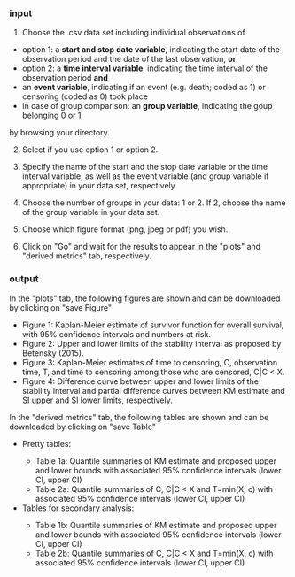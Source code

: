 ### input

1. Choose the .csv data set including individual observations of
<ul>
  <li>option 1: a <b>start and stop date variable</b>, indicating the start date of the observation period and the date of the last observation, <b>or</b></li>
  <li>option 2: a <b>time interval variable</b>, indicating the time interval of the observation period <b>and</b></li>
  <li>an <b>event variable</b>, indicating if an event (e.g. death; coded as 1) or censoring (coded as 0) took place </li>
  <li>in case of group comparison: an <b>group variable</b>, indicating the goup belonging 0 or 1 </li>
</ul>
by browsing your directory.

2. Select if you use option 1 or option 2.

3. Specify the name of the start and the stop date variable or the time interval variable, as well as the event variable (and group variable if appropriate) in your data set, respectively. 

4. Choose the number of groups in your data: 1 or 2. If 2, choose the name of the group variable in your data set.

5. Choose which figure format (png, jpeg or pdf) you wish.

6. Click on "Go" and wait for the results to appear in the "plots" and "derived metrics" tab, respectively.

### output

In the "plots" tab, the following figures are shown and can be downloaded by clicking on "save Figure"
<ul>
	<li> Figure 1: Kaplan-Meier estimate of survivor function for overall survival, with 95% confidence intervals and numbers at risk.</li>
	<li> Figure 2: Upper and lower limits of the stability interval as proposed by Betensky (2015).</li>
	<li> Figure 3: Kaplan-Meier estimates of time to censoring, C, observation time, T, and time to censoring among those who are censored, C|C < X.</li>
	<li> Figure 4: Difference curve between upper and lower limits of the stability interval and partial difference curves between KM estimate and SI upper and SI lower limits, respectively.</li>
</ul>

In the "derived metrics" tab, the following tables are shown and can be downloaded by clicking on "save Table"
<ul>
<li> Pretty tables: </li>
	<ul>
	<li> Table 1a: Quantile summaries of KM estimate and proposed upper and lower bounds with associated 95% confidence intervals (lower CI, upper CI)</li> 
	<li> Table 2a: Quantile summaries of C, C|C < X and T=min(X, c) with associated 95% confidence intervals (lower CI, upper CI)</li> 
	</ul>
<li> Tables for secondary analysis: </li>
	<ul>
<li> Table 1b: Quantile summaries of KM estimate and proposed upper and lower bounds with associated 95% confidence intervals (lower CI, upper CI)</li> 
<li> Table 2b: Quantile summaries of C, C|C < X and T=min(X, c) with associated 95% confidence intervals (lower CI, upper CI)</li> 
</ul>
</ul>